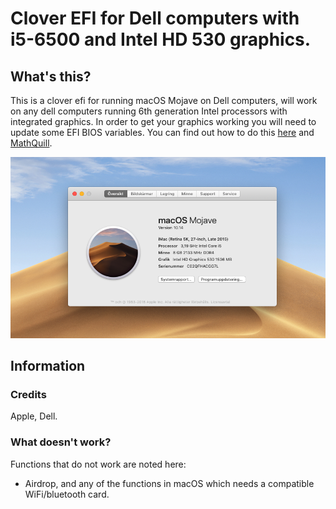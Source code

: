 # Clover EFI for Dell computers with i5-6500 and Intel HD 530 graphics.



## What's this?

This is a clover efi for running macOS Mojave on Dell computers, will work on any dell computers running 6th generation Intel processors with integrated graphics. 
In order to get your graphics working you will need to update some EFI BIOS variables. You can find out how to do this [here](efitutorial.md) and [MathQuill](http://mathquill.com/).

<img src="screenshot.png">


## Information

### Credits
Apple, Dell.

### What doesn't work?

Functions that do not work are noted here:

- Airdrop, and any of the functions in macOS which needs a compatible WiFi/bluetooth card.